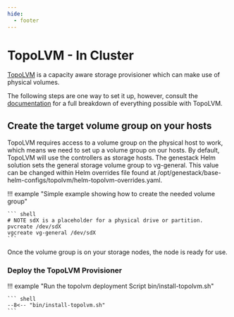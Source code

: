 ```yaml
---
hide:
  - footer
---
```


# TopoLVM - In Cluster

[TopoLVM](https://github.com/topolvm/topolvm) is a capacity aware storage provisioner which can make use of physical volumes.

The following steps are one way to set it up, however, consult the [documentation](https://github.com/topolvm/topolvm/blob/main/docs/getting-started.md) for a full breakdown of everything possible with TopoLVM.

## Create the target volume group on your hosts

TopoLVM requires access to a volume group on the physical host to work, which means we need to set up a volume group on our hosts. By default, TopoLVM will use the controllers as storage hosts. The genestack Helm solution sets the general storage volume group to vg-general. This value can be changed within Helm overrides file found at /opt/genestack/base-helm-configs/topolvm/helm-topolvm-overrides.yaml.

!!! example "Simple example showing how to create the needed volume group"

    ``` shell
    # NOTE sdX is a placeholder for a physical drive or partition.
    pvcreate /dev/sdX
    vgcreate vg-general /dev/sdX
    ```

Once the volume group is on your storage nodes, the node is ready for use.

### Deploy the TopoLVM Provisioner

!!! example "Run the topolvm deployment Script bin/install-topolvm.sh"

    ``` shell
    --8<-- "bin/install-topolvm.sh"
    ```
    
